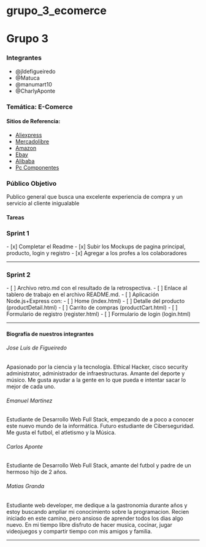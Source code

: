 # grupo_3_ecomerce
<h1>Grupo 3</h1>
<h3>Integrantes</h3>
<ul>
  <li>@jldefigueiredo</li>
  <li>@Matuca</li>
  <li>@manumart10</li>
  <li>@CharlyAponte</li>
</ul>
<h3>Temática: E-Comerce</h3>

<h4>Sitios de Referencia:</h4>

<ul>
  <li><a href="https://es.aliexpress.com/" target="_blank">Aliexpress</a></li>
  <li><a href="https://www.mercadolibre.com/" target="_blank">Mercadolibre</a></li>
  <li><a href="https://www.amazon.com/" target="_blank">Amazon</a></li>
  <li><a href="https://www.ebay.com/" target="_blank">Ebay</a></li>
  <li><a href="https://spanish.alibaba.com/" target="_blank">Alibaba</a></li>
  <li><a href="https://www.pccomponentes.com/" target="_blank">Pc Componentes</a></li>
</ul>

<h3>Público Objetivo</h3>
Publico general que busca una excelente experiencia de compra y un servicio al cliente inigualable

<h4>Tareas</h4>

<h3>Sprint 1</h3>
- [x] Completar el Readme
- [x] Subir los Mockups de pagina principal, producto, login y registro
- [x] Agregar a los profes a los colaboradores
<hr>
<h3>Sprint 2</h3>
- [ ] Archivo retro.md con el resultado de la retrospectiva.
- [ ] Enlace al tablero de trabajo en el archivo README.md.
- [ ] Aplicación Node.js+Express con:
- [ ] Home (index.html)
- [ ] Detalle del producto (productDetail.html)
- [ ] Carrito de compras (productCart.html)
- [ ] Formulario de registro (register.html)
- [ ] Formulario de login (login.html)
<hr>
<h4>Biografía de nuestros integrantes</4>

<h6>Jose Luis de Figueiredo</h6>

Apasionado por la ciencia y la tecnología. Ethical Hacker, cisco security administrator, administrador de infraestructuras. Amante del deporte y músico.
Me gusta ayudar a la gente en lo que pueda e intentar sacar lo mejor de cada uno.
<h6> Emanuel Martinez </h6>

Estudiante de Desarrollo Web Full Stack, empezando de a poco a conocer este nuevo mundo de la informática. Futuro estudiante de Ciberseguridad. Me gusta el futbol, el atletismo y la Música.

<h6>Carlos Aponte</h6>

Estudiante de Desarrollo Web Full Stack, amante del futbol y padre de un hermoso hijo de 2 años. 

<h6>Matias Granda</h6>

Estudiante web developer, me dedique a la gastronomia durante años y estoy buscando ampliar mi conocimiento sobre la programacion. Recien iniciado en este camino, pero ansioso de aprender todos los dias algo nuevo. En mi tiempo libre disfruto de hacer musica, cocinar, jugar videojuegos y compartir tiempo con mis amigos y familia.
<hr>
